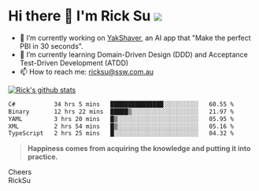 # Hi there 👋 I'm Rick Su ![](https://komarev.com/ghpvc/?username=ricksu978)
<!--
**ricksu978/ricksu978** is a ✨ _special_ ✨ repository because its `README.md` (this file) appears on your GitHub profile.

Here are some ideas to get you started:
-->
- 🔭 I’m currently working on [YakShaver](https://yakshaver.ai/), an AI app that "Make the perfect PBI in 30 seconds".
- 🌱 I’m currently learning Domain-Driven Design (DDD) and Acceptance Test-Driven Development (ATDD)
- 📫 How to reach me: ricksu@ssw.com.au
<!--
- 👯 I’m looking to collaborate on ...
- 🤔 I’m looking for help with ...
- 💬 Ask me about ...
-->
<!--
- 😄 Pronouns: ...
- ⚡ Fun fact: ...
-->
[![Rick's github stats](https://github-readme-stats.vercel.app/api?username=ricksu978&theme=dark)](https://github.com/ricksu978/ricksu978)

<!--START_SECTION:waka-->

```txt
C#           34 hrs 5 mins   ███████████████░░░░░░░░░░   60.55 %
Binary       12 hrs 22 mins  █████▒░░░░░░░░░░░░░░░░░░░   21.97 %
YAML         3 hrs 20 mins   █▒░░░░░░░░░░░░░░░░░░░░░░░   05.95 %
XML          2 hrs 54 mins   █▒░░░░░░░░░░░░░░░░░░░░░░░   05.16 %
TypeScript   2 hrs 25 mins   █░░░░░░░░░░░░░░░░░░░░░░░░   04.32 %
```

<!--END_SECTION:waka-->

> **Happiness comes from acquiring the knowledge and putting it into practice.**

Cheers  
RickSu 
